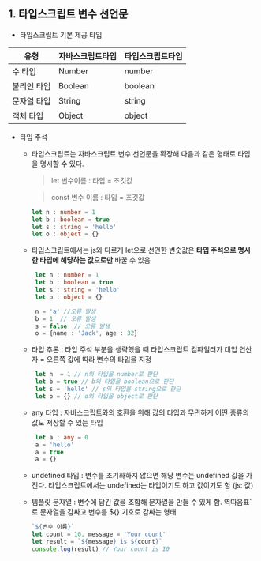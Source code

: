 ## 1. 타입스크립트 변수 선언문
   - 타입스크립트 기본 제공 타입
   
   | 유형 | 자바스크립트타입 | 타입스크립트타입 |
   |------|----------------|-----------------|
   |수 타입| Number | number|
   |불리언 타입| Boolean | boolean|
   |문자열 타입| String | string |
   |객체 타입| Object | object |
   
   - 타입 주석
      - 타입스크립트는 자바스크립트 변수 선언문을 확장해 다음과 같은 형태로 타입을 명시할 수 있다.
         > let 변수이름 : 타입 = 초깃값
         
         > const 변수 이름 : 타입 = 초깃값                                                                      
          ```typescript
          let n : number = 1 
          let b : boolean = true
          let s : string = 'hello'
          let o : object = {}
    
          ``` 
     - 타입스크립트에서는 js와 다르게 let으로 선언한 변숫값은 <b>타입 주석으로 명시한 타입에 해당하는 값으로만</b> 바꿀 수 있음
         ```typescript
          let n : number = 1 
          let b : boolean = true
          let s : string = 'hello'
          let o : object = {}
       
          n = 'a' //오류 발생
          b = 1  // 오류 발생
          s = false  // 오류 발생
          o = {name : 'Jack', age : 32}
         ```
       
     - 타입 추론 : 타입 주석 부분을 생략했을 때 타입스크립트 컴파일러가 대입 연산자 = 오른쪽 값에 따라 변수의 타입을 지정
         ```typescript
          let n  = 1 // n의 타입을 number로 판단 
          let b = true // b의 타입을 boolean으로 판단
          let s = 'hello' // s의 타입을 string으로 판단
          let o = {} // o의 타입을 object로 판단
         ```
     - any 타입 : 자바스크립트와의 호환을 위해 값의 타입과 무관하게 어떤 종류의 값도 저장할 수 있는 타입
         ```typescript
          let a : any = 0 
          a = 'hello'
          a = true
          a = {}
         ```
     - undefined 타입 : 변수를 초기화하지 않으면 해당 변수는 undefined 값을 가진다. 타입스크립트에서는 undefined는 타입이기도 하고 값이기도 함 (js: 값)
     - 템플릿 문자열 : 변수에 담긴 값을 조합해 문자열을 만들 수 있게 함. 역따옴표`로 문자열을 감싸고 변수를 ${} 기호로 감싸는 형태
         ```typescript
         `${변수 이름}`
         let count = 10, message = 'Your count'
         let result = `${message} is ${count}`
         console.log(result) // Your count is 10
         ```

